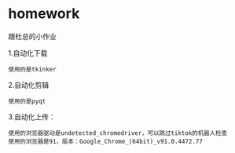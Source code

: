 # homework
跟杜总的小作业

1.自动化下载

    使用的是tkinker

2.自动化剪辑

    使用的是pyqt

3.自动化上传：

    使用的浏览器驱动是undetected_chromedriver，可以跳过tiktok的机器人检查
    使用的浏览器是91，版本：Google_Chrome_(64bit)_v91.0.4472.77